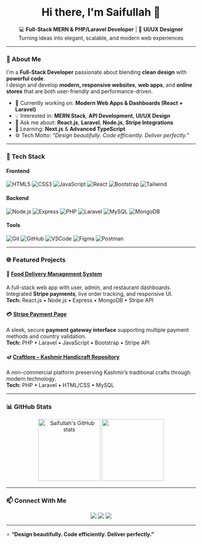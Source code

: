 <!-- 👋 Hello Section -->
<h1 align="center">Hi there, I'm Saifullah 👋</h1>

<p align="center">
  💻 <b>Full-Stack MERN & PHP/Laravel Developer</b> | 🎨 <b>UI/UX Designer</b> <br/>
  Turning ideas into elegant, scalable, and modern web experiences
</p>

---

<!-- 🚀 About Me -->
### 🚀 About Me  
I'm a **Full-Stack Developer** passionate about blending **clean design** with **powerful code**.  
I design and develop **modern, responsive websites**, **web apps**, and **online stores** that are both user-friendly and performance-driven.  

- 🔭 Currently working on: **Modern Web Apps & Dashboards (React + Laravel)**
- 💡 Interested in: **MERN Stack**, **API Development**, **UI/UX Design**
- 💬 Ask me about: **React.js**, **Laravel**, **Node.js**, **Stripe Integrations**
- 🌱 Learning: **Next.js** & **Advanced TypeScript**
- ⚙️ Tech Motto: *“Design beautifully. Code efficiently. Deliver perfectly.”*

---

<!-- 🧰 Languages and Tools -->
### 🧰 Tech Stack  

#### Frontend  
![HTML5](https://img.shields.io/badge/-HTML5-E34F26?style=for-the-badge&logo=html5&logoColor=white)
![CSS3](https://img.shields.io/badge/-CSS3-1572B6?style=for-the-badge&logo=css3)
![JavaScript](https://img.shields.io/badge/-JavaScript-F7DF1E?style=for-the-badge&logo=javascript&logoColor=black)
![React](https://img.shields.io/badge/-React-61DAFB?style=for-the-badge&logo=react&logoColor=black)
![Bootstrap](https://img.shields.io/badge/-Bootstrap-7952B3?style=for-the-badge&logo=bootstrap)
![Tailwind](https://img.shields.io/badge/-TailwindCSS-38B2AC?style=for-the-badge&logo=tailwind-css)

#### Backend  
![Node.js](https://img.shields.io/badge/-Node.js-339933?style=for-the-badge&logo=node.js&logoColor=white)
![Express](https://img.shields.io/badge/-Express-000000?style=for-the-badge&logo=express)
![PHP](https://img.shields.io/badge/-PHP-777BB4?style=for-the-badge&logo=php)
![Laravel](https://img.shields.io/badge/-Laravel-FF2D20?style=for-the-badge&logo=laravel)
![MySQL](https://img.shields.io/badge/-MySQL-4479A1?style=for-the-badge&logo=mysql)
![MongoDB](https://img.shields.io/badge/-MongoDB-47A248?style=for-the-badge&logo=mongodb)

#### Tools  
![Git](https://img.shields.io/badge/-Git-F05032?style=for-the-badge&logo=git)
![GitHub](https://img.shields.io/badge/-GitHub-181717?style=for-the-badge&logo=github)
![VSCode](https://img.shields.io/badge/-VSCode-007ACC?style=for-the-badge&logo=visual-studio-code)
![Figma](https://img.shields.io/badge/-Figma-F24E1E?style=for-the-badge&logo=figma)
![Postman](https://img.shields.io/badge/-Postman-FF6C37?style=for-the-badge&logo=postman)

---

<!-- 🌐 Projects -->
### 🌐 Featured Projects  

#### 🍔 [Food Delivery Management System](#)
A full-stack web app with user, admin, and restaurant dashboards. Integrated **Stripe payments**, live order tracking, and responsive UI.  
**Tech:** React.js • Node.js • Express • MongoDB • Stripe API

#### 💳 [Stripe Payment Page](#)
A sleek, secure **payment gateway interface** supporting multiple payment methods and country validation.  
**Tech:** PHP • Laravel • JavaScript • Bootstrap • Stripe API

#### 🪔 [Craftlore – Kashmir Handicraft Repository](#)
A non-commercial platform preserving Kashmir’s traditional crafts through modern technology.  
**Tech:** PHP • Laravel • HTML/CSS • MySQL

---

<!-- 📊 GitHub Stats -->
### 📊 GitHub Stats  

<p align="center">
  <img src="https://github-readme-stats.vercel.app/api?username=saifullah&show_icons=true&theme=tokyonight" alt="Saifullah's GitHub stats" height="165"/>
  <img src="https://github-readme-stats.vercel.app/api/top-langs/?username=saifullah&layout=compact&theme=tokyonight" height="165"/>
</p>

---

<!-- 📫 Contact -->
### 📫 Connect With Me  
<p align="center">
  <a href="https://www.linkedin.com/in/muhammad-saifullah-19821b338/"><img src="https://img.shields.io/badge/-LinkedIn-0077B5?style=for-the-badge&logo=linkedin&logoColor=white"/></a>
  <a href="mailto:youremail@example.com"><img src="https://img.shields.io/badge/-Gmail-D14836?style=for-the-badge&logo=gmail&logoColor=white"/></a>
  <a href="https://github.com/saifullah2004"><img src="https://img.shields.io/badge/-GitHub-181717?style=for-the-badge&logo=github&logoColor=white"/></a>
</p>

---

⭐ **“Design beautifully. Code efficiently. Deliver perfectly.”**  
